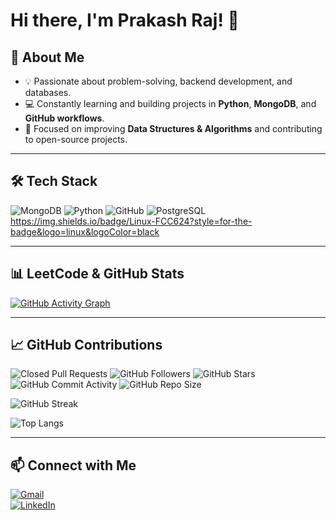 # Hi there, I'm Prakash Raj! 👋

## 🚀 About Me
- 💡 Passionate about problem-solving, backend development, and databases.
- 💻 Constantly learning and building projects in **Python**, **MongoDB**, and **GitHub workflows**.
- 🎯 Focused on improving **Data Structures & Algorithms** and contributing to open-source projects.

---

## 🛠 Tech Stack
![MongoDB](https://img.shields.io/badge/MongoDB-4EA94B?style=for-the-badge&logo=mongodb&logoColor=white)
![Python](https://img.shields.io/badge/Python-3776AB?style=for-the-badge&logo=python&logoColor=white)
![GitHub](https://img.shields.io/badge/GitHub-100000?style=for-the-badge&logo=github&logoColor=white)
![PostgreSQL](https://img.shields.io/badge/PostgreSQL-316192?style=for-the-badge&logo=postgresql&logoColor=white)
https://img.shields.io/badge/Linux-FCC624?style=for-the-badge&logo=linux&logoColor=black


---

## 📊 LeetCode & GitHub Stats  


[![GitHub Activity Graph](https://github-readme-activity-graph.vercel.app/graph?username=prakashraj42&bg_color=000000&color=00fbff&line=1bb139&point=284a52&area=true&hide_border=true)](https://github.com/ashutosh00710/github-readme-activity-graph)

---


## 📈 GitHub Contributions  

![Closed Pull Requests](https://img.shields.io/github/issues-pr-closed/prakashraj42/mylearnings.svg)
![GitHub Followers](https://img.shields.io/github/followers/prakashraj42?style=for-the-badge)
![GitHub Stars](https://img.shields.io/github/stars/prakashraj42?style=for-the-badge)
![GitHub Commit Activity](https://img.shields.io/github/commit-activity/y/prakashraj42/mylearnings?style=for-the-badge)
![GitHub Repo Size](https://img.shields.io/github/repo-size/prakashraj42/mylearnings?style=for-the-badge)

![GitHub Streak](https://github-readme-streak-stats.herokuapp.com/?user=prakashraj42&theme=dark&hide_border=true)  

![Top Langs](https://github-readme-stats.vercel.app/api/top-langs/?username=prakashraj42&layout=compact&theme=dark)  


---

## 📫 Connect with Me  
[![Gmail](https://img.shields.io/badge/Gmail-D14836?style=for-the-badge&logo=gmail&logoColor=white)](mailto:prakashraj42mng@gmail.com)  
[![LinkedIn](https://img.shields.io/badge/LinkedIn-0077B5?style=for-the-badge&logo=linkedin&logoColor=white)](https://www.linkedin.com/in/prakash-raj-54800a356/)  
